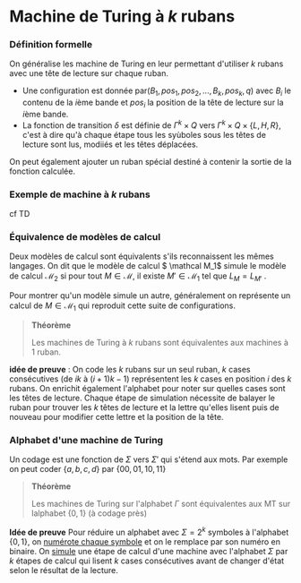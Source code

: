 # Machine de Turing à $k$ rubans

### Définition formelle

On généralise les machine de Turing en leur permettant d'utiliser $k$ rubans avec une tête de lecture sur chaque ruban. 

* Une configuration est donnée par$(B_1,pos_1,pos_2,...,B_k,pos_k,q)$ avec $B_i$ le contenu de la $i$ème bande et $pos_i$ la position de la tête de lecture sur la $i$ème bande.
* La fonction de transition $\delta$ est définie de $\Gamma^k \times Q$ vers $\Gamma^k \times Q \times \{L,H,R\}$, c'est à dire qu'à chaque étape tous les syùboles sous les têtes de lecture sont lus, modiiés et les têtes déplacées.

On peut également ajouter un ruban spécial destiné à contenir la sortie de la fonction calculée.

### Exemple de machine à $k$ rubans

cf TD

### Équivalence de modèles de calcul

Deux modèles de calcul sont équivalents s'ils reconnaissent les mêmes langages. On dit que le modèle de calcul $ \mathcal M_1$ simule le modèle de calcul $\mathcal M_2$ si pour tout $M\in \mathcal M$, il existe $M' \in \mathcal M_1$ tel que $L_M = L_{M'}$ .

Pour montrer qu'un modèle simule un autre, généralement on représente un calcul de $M \in \mathcal M_1$ qui reproduit cette suite de configurations.

> **Théorème**
>
> Les machines de Turing à $k$ rubans sont équivalentes aux machines à 1 ruban.

**idée de preuve** :
On code les $k$ rubans sur un seul ruban, $k$ cases consécutives (de $ik$ à $(i+1)k-1)$ représentent les $k$ cases en position $i$ des $k$ rubans. On enrichit également l'alphabet pour noter sur quelles cases sont les têtes de lecture. Chaque étape de simulation nécessite de balayer le ruban pour trouver les $k$ têtes de lecture et la lettre qu'elles lisent puis de nouveau pour modifier cette lettre et la position de la tête.

### Alphabet d'une machine de Turing

Un codage est une fonction de $\Sigma$ vers $\Sigma'$ qui s'étend aux mots. Par exemple on peut coder $\{a,b,c,d \}$ par $\{00,01,10,11\}$

> **Théorème**
>
> Les machines de Turing sur l'alphabet $\Gamma$ sont équivalentes aux MT sur lalphabet $\{0,1\}$ (à codage près)

**Idée de preuve**
Pour réduire un alphabet avec $\Sigma =2^k$ symboles à l'alphabet $\{0,1\}$, on <u>numérote chaque symbole</u> et on le remplace par son numéro en binaire. 
On <u>simule</u> une étape de calcul d'une machine avec l'alphabet $\Sigma$ par $k$ étapes de calcul qui lisent $k$ cases consécutives avant de changer d'état selon le résultat de la lecture.

